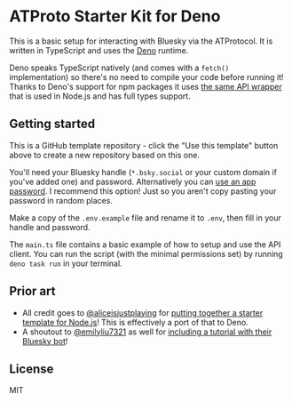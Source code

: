 # ATProto Starter Kit for Deno

This is a basic setup for interacting with Bluesky via the ATProtocol. It is written in TypeScript and uses the [Deno](https://deno.land/) runtime.

Deno speaks TypeScript natively (and comes with a `fetch()` implementation) so there's no need to compile your code before running it! Thanks to Deno's support for npm packages it uses [the same API wrapper](https://github.com/bluesky-social/atproto/tree/main/packages/api) that is used in Node.js and has full types support.

## Getting started

This is a GitHub template repository - click the "Use this template" button above to create a new repository based on this one.

You'll need your Bluesky handle (`*.bsky.social` or your custom domain if you've added one) and password. Alternatively you can [use an app password](https://staging.bsky.app/settings/app-passwords). I recommend this option! Just so you aren't copy pasting your password in random places.

Make a copy of the `.env.example` file and rename it to `.env`, then fill in your handle and password.

The `main.ts` file contains a basic example of how to setup and use the API client. You can run the script (with the minimal permissions set) by running `deno task run` in your terminal.

## Prior art

- All credit goes to [@aliceisjustplaying](https://github.com/aliceisjustplaying) for [putting together a starter template for Node.js](https://github.com/aliceisjustplaying/atproto-starter-kit)! This is effectively a port of that to Deno.
- A shoutout to [@emilyliu7321](https://github.com/emilyliu7321) as well for [including a tutorial with their Bluesky bot](https://github.com/emilyliu7321/bluesky-emoji-bot/blob/main/TUTORIAL.md)!

## License

MIT
